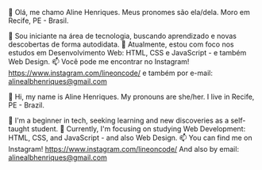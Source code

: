 👋 Olá, me chamo Aline Henriques.
Meus pronomes são ela/dela.
Moro em Recife, PE - Brasil.

👀 Sou iniciante na área de tecnologia, buscando aprendizado e novas descobertas de forma autodidata.
🌱 Atualmente, estou com foco nos estudos em Desenvolvimento Web: HTML, CSS e JavaScript - e também Web Design.
📫 Você pode me encontrar no Instagram! https://www.instagram.com/lineoncode/
e também por e-mail: alinealbhenriques@gmail.com




👋 Hi, my name is Aline Henriques.
My pronouns are she/her.
I live in Recife, PE - Brazil.

👀 I'm a beginner in tech, seeking learning and new discoveries as a self-taught student.
🌱 Currently, I'm focusing on studying Web Development: HTML, CSS, and JavaScript - and also Web Design.
📫 You can find me on Instagram! https://www.instagram.com/lineoncode/
And also by email: alinealbhenriques@gmail.com

